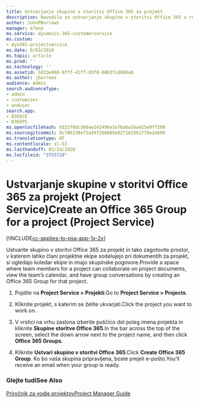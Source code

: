 ```yaml
---
title: Ustvarjanje skupine v storitvi Office 365 za projekt
description: Navodila za ustvarjanje skupine v storitvi Office 365 v rešitvi Project Service
author: JohnPBurrows
manager: kfend
ms.service: dynamics-365-customerservice
ms.custom:
- dyn365-projectservice
ms.date: 8/03/2018
ms.topic: article
ms.prod: ''
ms.technology: ''
ms.assetid: 5d33e060-9fff-41ff-93f0-8063fcd986a0
ms.author: jburrows
audience: Admin
search.audienceType:
- admin
- customizer
- enduser
search.app:
- D365CE
- D365PS
ms.openlocfilehash: 9322f9dc589ae242496e1e76a6a16a425e9ff309
ms.sourcegitcommit: 8c786230ef2a497280885b827162561776e2eb00
ms.translationtype: HT
ms.contentlocale: sl-SI
ms.lasthandoff: 03/24/2020
ms.locfileid: "3755729"
---
```

# <a name="create-an-office-365-group-for-a-project-project-service"></a><span data-ttu-id="26e59-103">Ustvarjanje skupine v storitvi Office 365 za projekt (Project Service)</span><span class="sxs-lookup"><span data-stu-id="26e59-103">Create an Office 365 Group for a project (Project Service)</span></span>

[!INCLUDE[cc-applies-to-psa-app-1x-2x](../includes/cc-applies-to-psa-app-1x-2x.md)]

<span data-ttu-id="26e59-104">Ustvarite skupino v storitvi Office 365 za projekt in tako zagotovite prostor, v katerem lahko člani projektne ekipe sodelujejo pri dokumentih za projekt, si ogledajo koledar ekipe in imajo skupinske pogovore.</span><span class="sxs-lookup"><span data-stu-id="26e59-104">Provide a space where team members for a project can collaborate on project documents, view the team’s calendar, and have group conversations by creating an Office 365 Group for that project.</span></span>  
  
1.  <span data-ttu-id="26e59-105">Pojdite na **Project Service > Projekti**.</span><span class="sxs-lookup"><span data-stu-id="26e59-105">Go to **Project Service > Projects**.</span></span>  
  
2.  <span data-ttu-id="26e59-106">Kliknite projekt, s katerim se želite ukvarjati.</span><span class="sxs-lookup"><span data-stu-id="26e59-106">Click the project you want to work on.</span></span>  
  
3.  <span data-ttu-id="26e59-107">V vrstici na vrhu zaslona izberite puščico dol poleg imena projekta in kliknite **Skupine storitve Office 365**.</span><span class="sxs-lookup"><span data-stu-id="26e59-107">In the bar across the top of the screen, select the down arrow next to the project name, and then click **Office 365 Groups**.</span></span>  
  
4.  <span data-ttu-id="26e59-108">Kliknite **Ustvari skupino v storitvi Office 365**.</span><span class="sxs-lookup"><span data-stu-id="26e59-108">Click **Create Office 365 Group**.</span></span> <span data-ttu-id="26e59-109">Ko bo vaša skupina pripravljena, boste prejeli e-pošto.</span><span class="sxs-lookup"><span data-stu-id="26e59-109">You’ll receive an email when your group is ready.</span></span>  
  
### <a name="see-also"></a><span data-ttu-id="26e59-110">Glejte tudi</span><span class="sxs-lookup"><span data-stu-id="26e59-110">See Also</span></span>  
 [<span data-ttu-id="26e59-111">Priročnik za vodje projektov</span><span class="sxs-lookup"><span data-stu-id="26e59-111">Project Manager Guide</span></span>](../project-service/project-manager-guide.md)
